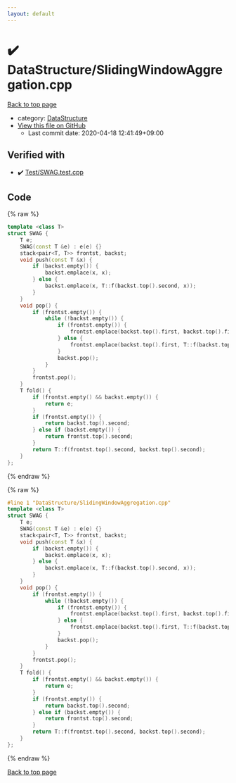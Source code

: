 ```yaml
---
layout: default
---
```


<!-- mathjax config similar to math.stackexchange -->
<script type="text/javascript" async
  src="https://cdnjs.cloudflare.com/ajax/libs/mathjax/2.7.5/MathJax.js?config=TeX-MML-AM_CHTML">
</script>
<script type="text/x-mathjax-config">
  MathJax.Hub.Config({
    TeX: { equationNumbers: { autoNumber: "AMS" }},
    tex2jax: {
      inlineMath: [ ['$','$'] ],
      processEscapes: true
    },
    "HTML-CSS": { matchFontHeight: false },
    displayAlign: "left",
    displayIndent: "2em"
  });
</script>

<script type="text/javascript" src="https://cdnjs.cloudflare.com/ajax/libs/jquery/3.4.1/jquery.min.js"></script>
<script src="https://cdn.jsdelivr.net/npm/jquery-balloon-js@1.1.2/jquery.balloon.min.js" integrity="sha256-ZEYs9VrgAeNuPvs15E39OsyOJaIkXEEt10fzxJ20+2I=" crossorigin="anonymous"></script>
<script type="text/javascript" src="../../assets/js/copy-button.js"></script>
<link rel="stylesheet" href="../../assets/css/copy-button.css" />


# :heavy_check_mark: DataStructure/SlidingWindowAggregation.cpp

<a href="../../index.html">Back to top page</a>

* category: <a href="../../index.html#5e248f107086635fddcead5bf28943fc">DataStructure</a>
* <a href="{{ site.github.repository_url }}/blob/master/DataStructure/SlidingWindowAggregation.cpp">View this file on GitHub</a>
    - Last commit date: 2020-04-18 12:41:49+09:00




## Verified with

* :heavy_check_mark: <a href="../../verify/Test/SWAG.test.cpp.html">Test/SWAG.test.cpp</a>


## Code

<a id="unbundled"></a>
{% raw %}
```cpp
template <class T>
struct SWAG {
    T e;
    SWAG(const T &e) : e(e) {}
    stack<pair<T, T>> frontst, backst;
    void push(const T &x) {
        if (backst.empty()) {
            backst.emplace(x, x);
        } else {
            backst.emplace(x, T::f(backst.top().second, x));
        }
    }
    void pop() {
        if (frontst.empty()) {
            while (!backst.empty()) {
                if (frontst.empty()) {
                    frontst.emplace(backst.top().first, backst.top().first);
                } else {
                    frontst.emplace(backst.top().first, T::f(backst.top().first, frontst.top().second));
                }
                backst.pop();
            }
        }
        frontst.pop();
    }
    T fold() {
        if (frontst.empty() && backst.empty()) {
            return e;
        }
        if (frontst.empty()) {
            return backst.top().second;
        } else if (backst.empty()) {
            return frontst.top().second;
        }
        return T::f(frontst.top().second, backst.top().second);
    }
};
```
{% endraw %}

<a id="bundled"></a>
{% raw %}
```cpp
#line 1 "DataStructure/SlidingWindowAggregation.cpp"
template <class T>
struct SWAG {
    T e;
    SWAG(const T &e) : e(e) {}
    stack<pair<T, T>> frontst, backst;
    void push(const T &x) {
        if (backst.empty()) {
            backst.emplace(x, x);
        } else {
            backst.emplace(x, T::f(backst.top().second, x));
        }
    }
    void pop() {
        if (frontst.empty()) {
            while (!backst.empty()) {
                if (frontst.empty()) {
                    frontst.emplace(backst.top().first, backst.top().first);
                } else {
                    frontst.emplace(backst.top().first, T::f(backst.top().first, frontst.top().second));
                }
                backst.pop();
            }
        }
        frontst.pop();
    }
    T fold() {
        if (frontst.empty() && backst.empty()) {
            return e;
        }
        if (frontst.empty()) {
            return backst.top().second;
        } else if (backst.empty()) {
            return frontst.top().second;
        }
        return T::f(frontst.top().second, backst.top().second);
    }
};

```
{% endraw %}

<a href="../../index.html">Back to top page</a>

